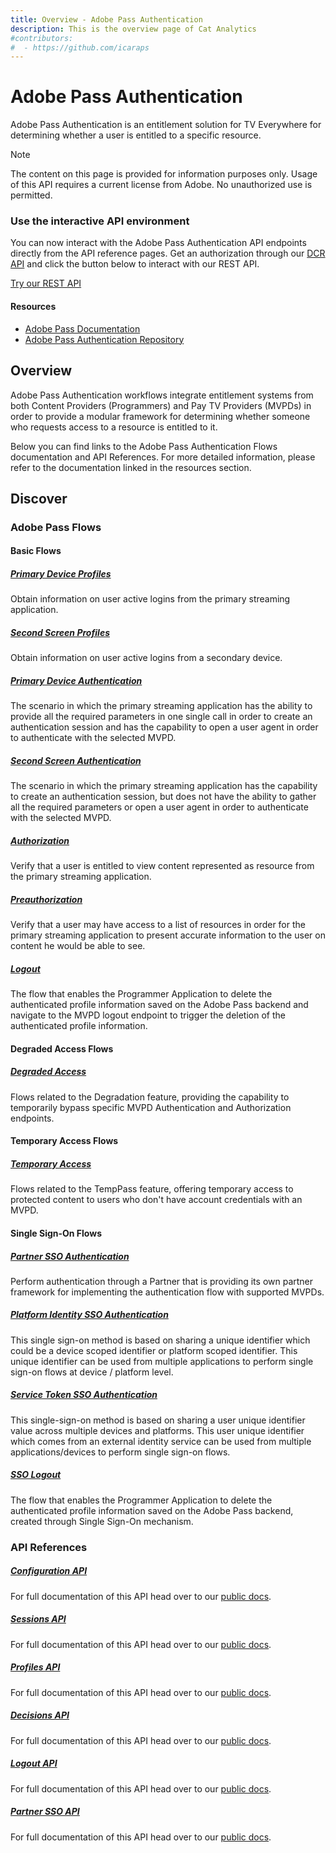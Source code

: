 ```yaml
---
title: Overview - Adobe Pass Authentication
description: This is the overview page of Cat Analytics
#contributors:
#  - https://github.com/icaraps 
---
```


<Hero slots="heading, text"></Hero>

# Adobe Pass Authentication

Adobe Pass Authentication is an entitlement solution for TV Everywhere for determining whether a user is entitled to a specific resource.

<InlineAlert variant="info" slots="header, text"></InlineAlert>

Note

The content on this page is provided for information purposes only. Usage of this API requires a current license from Adobe. No unauthorized use is permitted.

<AnnouncementBlock slots="heading, text, button"></AnnouncementBlock>

### Use the interactive API environment

You can now interact with the Adobe Pass Authentication API endpoints directly from the API reference pages. Get an authorization through our [DCR API](api/dcr_api) and click the button below to interact with our REST API.

[Try our REST API](api/rest_api_v2/interactive)

<Resources slots="heading, links"></Resources>

#### Resources

* [Adobe Pass Documentation](https://experienceleague.adobe.com/en/docs/pass/authentication/home)
* [Adobe Pass Authentication Repository](https://github.com/AdobeDocs/adobe-pass)

## Overview

Adobe Pass Authentication workflows integrate entitlement systems from both Content Providers (Programmers) and Pay TV Providers (MVPDs) in order to provide a modular framework for determining whether someone who requests access to a resource is entitled to it.

Below you can find links to the Adobe Pass Authentication Flows documentation and API References. For more detailed information, please refer to the documentation linked in the resources section.

## Discover

### Adobe Pass Flows

#### Basic Flows

##### [Primary Device Profiles](https://experienceleague.adobe.com/en/docs/pass/authentication/programmer-integration-guide/rest-api-v2/rest-api-v2-flows/rest-api-v2-basic-flows/rest-api-v2-basic-profiles-primary-application-flow.html)

Obtain information on user active logins from the primary streaming application.

##### [Second Screen Profiles](https://experienceleague.adobe.com/en/docs/pass/authentication/programmer-integration-guide/rest-api-v2/rest-api-v2-flows/rest-api-v2-basic-flows/rest-api-v2-basic-profiles-secondary-application-flow.html)

Obtain information on user active logins from a secondary device.

##### [Primary Device Authentication](https://experienceleague.adobe.com/en/docs/pass/authentication/programmer-integration-guide/rest-api-v2/rest-api-v2-flows/rest-api-v2-basic-flows/rest-api-v2-basic-authentication-primary-application-flow.html)

The scenario in which the primary streaming application has the ability to provide all the required parameters in one single call in order to create an authentication session and has the capability to open a user agent in order to authenticate with the selected MVPD.

##### [Second Screen Authentication](https://experienceleague.adobe.com/en/docs/pass/authentication/programmer-integration-guide/rest-api-v2/rest-api-v2-flows/rest-api-v2-basic-flows/rest-api-v2-basic-authentication-secondary-application-flow.html)

The scenario in which the primary streaming application has the capability to create an authentication session, but does not have the ability to gather all the required parameters or open a user agent in order to authenticate with the selected MVPD.

##### [Authorization](https://experienceleague.adobe.com/en/docs/pass/authentication/programmer-integration-guide/rest-api-v2/rest-api-v2-flows/rest-api-v2-basic-flows/rest-api-v2-basic-authorization-primary-application-flow.html)

Verify that a user is entitled to view content represented as resource from the primary streaming application.

##### [Preauthorization](https://experienceleague.adobe.com/en/docs/pass/authentication/programmer-integration-guide/rest-api-v2/rest-api-v2-flows/rest-api-v2-basic-flows/rest-api-v2-basic-preauthorization-primary-application-flow.html)

Verify that a user may have access to a list of resources in order for the primary streaming application to present accurate information to the user on content he would be able to see.

##### [Logout](https://experienceleague.adobe.com/en/docs/pass/authentication/programmer-integration-guide/rest-api-v2/rest-api-v2-flows/rest-api-v2-basic-flows/rest-api-v2-basic-logout-primary-application-flow.html)

The flow that enables the Programmer Application to delete the authenticated profile information saved on the Adobe Pass backend and navigate to the MVPD logout endpoint to trigger the deletion of the authenticated profile information.

#### Degraded Access Flows

##### [Degraded Access](https://experienceleague.adobe.com/en/docs/pass/authentication/programmer-integration-guide/rest-api-v2/rest-api-v2-flows/rest-api-v2-degraded-access-flows/rest-api-v2-access-degraded-flows.html)

Flows related to the Degradation feature, providing the capability to temporarily bypass specific MVPD Authentication and Authorization endpoints.

#### Temporary Access Flows

##### [Temporary Access](https://experienceleague.adobe.com/en/docs/pass/authentication/programmer-integration-guide/rest-api-v2/rest-api-v2-flows/rest-api-v2-temporary-access-flows/rest-api-v2-access-temporary-flows.html)

Flows related to the TempPass feature, offering temporary access to protected content to users who don't have account credentials with an MVPD.

#### Single Sign-On Flows

##### [Partner SSO Authentication](https://experienceleague.adobe.com/en/docs/pass/authentication/programmer-integration-guide/rest-api-v2/rest-api-v2-flows/rest-api-v2-single-sign-on-flows/rest-api-v2-single-sign-on-partner-flows.html)

Perform authentication through a Partner that is providing its own partner framework for implementing the authentication flow with supported MVPDs.

##### [Platform Identity SSO Authentication](https://experienceleague.adobe.com/en/docs/pass/authentication/programmer-integration-guide/rest-api-v2/rest-api-v2-flows/rest-api-v2-single-sign-on-flows/rest-api-v2-single-sign-on-platform-identity-flows.html)

This single sign-on method is based on sharing a unique identifier which could be a device scoped identifier or platform scoped identifier. This unique identifier can be used from multiple applications to perform single sign-on flows at device / platform level.

##### [Service Token SSO Authentication](https://experienceleague.adobe.com/en/docs/pass/authentication/programmer-integration-guide/rest-api-v2/rest-api-v2-flows/rest-api-v2-single-sign-on-flows/rest-api-v2-single-sign-on-service-token-flows.html)

This single-sign-on method is based on sharing a user unique identifier value across multiple devices and platforms. This user unique identifier which comes from an external identity service can be used from multiple applications/devices to perform single sign-on flows.

##### [SSO Logout](https://experienceleague.adobe.com/en/docs/pass/authentication/programmer-integration-guide/rest-api-v2/rest-api-v2-flows/rest-api-v2-single-sign-on-flows/rest-api-v2-single-sign-on-logout-flow.html)

The flow that enables the Programmer Application to delete the authenticated profile information saved on the Adobe Pass backend, created through Single Sign-On mechanism.

### API References

##### [Configuration API](api/rest_api_v2/interactive/#tag/Configuration-Controller)

For full documentation of this API head over to our [public docs](https://experienceleague.adobe.com/en/docs/pass/authentication/programmer-integration-guide/rest-api-v2/rest-api-v2-apis/rest-api-v2-configuration-apis/rest-api-v2-configuration-apis-retrieve-configuration-for-specific-service-provider.html).

##### [Sessions API](api/rest_api_v2/interactive/#tag/Sessions-Controller)

For full documentation of this API head over to our [public docs](https://experienceleague.adobe.com/en/docs/pass/authentication/programmer-integration-guide/rest-api-v2/rest-api-v2-apis/rest-api-v2-sessions-apis/rest-api-v2-sessions-apis-create-authentication-session.html).

##### [Profiles API](api/rest_api_v2/interactive/#tag/Profiles-Controller)

For full documentation of this API head over to our [public docs](https://experienceleague.adobe.com/en/docs/pass/authentication/programmer-integration-guide/rest-api-v2/rest-api-v2-apis/rest-api-v2-profiles-apis/rest-api-v2-profiles-apis-retrieve-authenticated-profiles-for-specific-mvpd.html).

##### [Decisions API](api/rest_api_v2/interactive/#tag/Decision-Controller)

For full documentation of this API head over to our [public docs](https://experienceleague.adobe.com/en/docs/pass/authentication/programmer-integration-guide/rest-api-v2/rest-api-v2-apis/rest-api-v2-decisions-apis/rest-api-v2-decisions-apis-retrieve-authorization-decisions-using-specific-mvpd.html).

##### [Logout API](api/rest_api_v2/interactive/#tag/Logout-Controller)

For full documentation of this API head over to our [public docs](https://experienceleague.adobe.com/en/docs/pass/authentication/programmer-integration-guide/rest-api-v2/rest-api-v2-apis/rest-api-v2-logout-apis/rest-api-v2-logout-apis-initiate-logout-for-specific-mvpd.html).

##### [Partner SSO API](api/rest_api_v2/interactive/#tag/Partner-SSO-Controller)

For full documentation of this API head over to our [public docs](https://experienceleague.adobe.com/en/docs/pass/authentication/programmer-integration-guide/rest-api-v2/rest-api-v2-apis/rest-api-v2-partner-single-sign-on-apis/rest-api-v2-partner-single-sign-on-apis-retrieve-partner-authentication-request.html).

